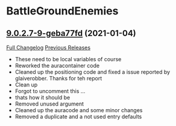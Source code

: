 # BattleGroundEnemies

## [9.0.2.7-9-geba77fd](https://github.com/bullsei/BattleGroundEnemies/tree/eba77fdd0473e8e64d632f57dd1dac459ac50abf) (2021-01-04)
[Full Changelog](https://github.com/bullsei/BattleGroundEnemies/compare/9.0.2.7...eba77fdd0473e8e64d632f57dd1dac459ac50abf) [Previous Releases](https://github.com/bullsei/BattleGroundEnemies/releases)

- These need to be local variables of course  
- Reworked the auracontainer code  
- Cleaned up the positioning code and fixed a issue reported by glaiverobber. Thanks for teh report  
- Clean up  
- Forgot to uncomment this ...  
- thats how it should be  
- Removed unused argument  
- Cleaned up the auracode and some minor changes  
- Removed a duplicate and a not used entry defaults  
